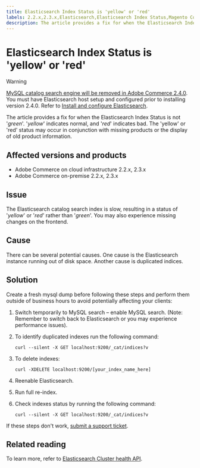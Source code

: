 ```yaml
---
title: Elasticsearch Index Status is 'yellow' or 'red'
labels: 2.2.x,2.3.x,Elasticsearch,Elasticsearch Index Status,Magento Commerce,Magento Commerce Cloud,how to,red,yellow,troubleshooting,Adobe Commerce,cloud infrastructure,on-premises
description: The article provides a fix for when the Elasticsearch Index Status is not '*green*'. '*yellow*' indicates normal, and '*red*' indicates bad. The 'yellow' or 'red' status may occur in conjunction with missing products or the display of old product information.
---
```


# Elasticsearch Index Status is 'yellow' or 'red'

>[!WARNING]
>
> [MySQL catalog search engine will be removed in Adobe Commerce 2.4.0](https://support.magento.com/hc/en-us/articles/360043144271-MySQL-catalog-search-engine-will-be-removed-in-all-versions-of-Magento-2-4-0). You must have Elasticsearch host setup and configured prior to installing version 2.4.0. Refer to [Install and configure Elasticsearch](https://devdocs.magento.com/guides/v2.3/config-guide/elasticsearch/es-overview.html).

The article provides a fix for when the Elasticsearch Index Status is not '*green*'. '*yellow*' indicates normal, and '*red*' indicates bad. The 'yellow' or 'red' status may occur in conjunction with missing products or the display of old product information.

## Affected versions and products

* Adobe Commerce on cloud infrastructure 2.2.x, 2.3.x
* Adobe Commerce on-premise 2.2.x, 2.3.x

## Issue

The Elasticsearch catalog search index is slow, resulting in a status of '*yellow*' or '*red*' rather than '*green*'. You may also experience missing changes on the frontend.

## Cause

There can be several potential causes. One cause is the Elasticsearch instance running out of disk space. Another cause is duplicated indices.

## Solution

Create a fresh mysql dump before following these steps and perform them outside of business hours to avoid potentially affecting your clients:

1. Switch temporarily to MySQL search &ndash;  enable MySQL search. (Note: Remember to switch back to Elasticsearch or you may experience performance issues).
1. To identify duplicated indexes run the following command:

    ```clike
    curl --silent -X GET localhost:9200/_cat/indices?v
    ```

1. To delete indexes:

    ```clike
    curl -XDELETE localhost:9200/[your_index_name_here]
    ```

1. Reenable Elasticsearch.
1. Run full re-index.
1. Check indexes status by running the following command:

    ```clike
    curl --silent -X GET localhost:9200/_cat/indices?v
    ```

If these steps don't work, [submit a support ticket](https://support.magento.com/hc/en-us/articles/360000913794#submit-ticket).

## Related reading

To learn more, refer to [Elasticsearch Cluster health API](https://www.elastic.co/guide/en/elasticsearch/reference/current/cluster-health.html). 